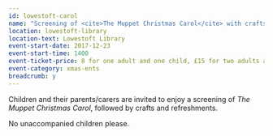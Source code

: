 ```yaml
---
id: lowestoft-carol
name: "Screening of <cite>The Muppet Christmas Carol</cite> with crafts and refreshments"
location: lowestoft-library
location-text: Lowestoft Library
event-start-date: 2017-12-23
event-start-time: 1400
event-ticket-price: 8 for one adult and one child, £15 for two adults and two children
event-category: xmas-ents
breadcrumb: y
---
```


Children and their parents/carers are invited to enjoy a screening of <cite>The Muppet Christmas Carol</cite>, followed by crafts and refreshments.

No unaccompanied children please.
